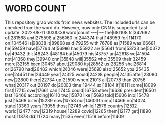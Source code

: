 # WORD COUNT
This repository grab words from news websites. The included urls can be checked from the word.db.
However, now only CNN is supported
Last update: 2022-08-11 00:00:38
word|count
---|---
the|681108
to|342682
of|281568
and|275598
a|256060
in|244374
that|148959
for|114170
on|104546
is|98838
it|89868
said|79255
with|76788
as|71589
was|66681
he|59459
have|57764
at|56966
has|55922
are|55641
from|53733
be|50372
by|49432
this|48243
i|48184
but|45079
his|43757
an|42618
we|41504
not|41368
they|39940
cnn|35648
will|35562
who|35509
their|32459
more|32155
been|30457
about|29080
its|28562
us|28256
she|26814
or|26790
had|26482
which|26046
were|25690
also|25652
you|25435
one|24451
her|24449
year|24325
would|24208
people|24135
after|23080
new|22800
there|22734
up|22590
when|21016
all|20778
than|20756
what|20317
out|20197
do|20003
time|19444
so|18184
if|18111
some|18099
first|17715
over|17661
can|17445
could|16753
other|16636
president|16501
last|16466
according|16110
two|15870
like|15693
told|15606
into|15478
just|15468
biden|15239
now|14758
our|14603
trump|14466
no|14024
state|13360
years|13055
those|12746
while|12576
country|12532
world|12477
how|12319
house|12289
covid|12265
them|12177
get|11890
most|11878
did|11724
many|11535
even|11519
before|11409
